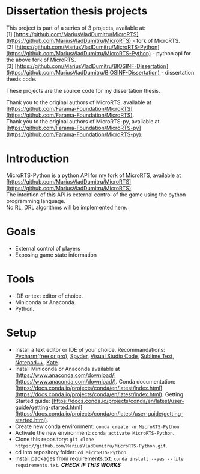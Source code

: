# Dissertation thesis projects
This project is part of a series of 3 projects, available at:   
[1] [https://github.com/MariusVladDumitru/MicroRTS](https://github.com/MariusVladDumitru/MicroRTS) - fork of MicroRTS.  
[2] [https://github.com/MariusVladDumitru/MicroRTS-Python](https://github.com/MariusVladDumitru/MicroRTS-Python) - python api for the above fork of MicroRTS.  
[3] [https://github.com/MariusVladDumitru/BIOSINF-Dissertation](https://github.com/MariusVladDumitru/BIOSINF-Dissertation) - dissertation thesis code.

These projects are the source code for my dissertation thesis.

Thank you to the original authors of MicroRTS, available at [https://github.com/Farama-Foundation/MicroRTS](https://github.com/Farama-Foundation/MicroRTS).  
Thank you to the original authors of MicroRTS-py, available at [https://github.com/Farama-Foundation/MicroRTS-py](https://github.com/Farama-Foundation/MicroRTS-py).

# Introduction
MicroRTS-Python is a python API for my fork of MicroRTS, available at [https://github.com/MariusVladDumitru/MicroRTS](https://github.com/MariusVladDumitru/MicroRTS).  
The intention of this API is external control of the game using the python programming language.  
No RL, DRL algorithms will be implemented here.

# Goals
- External control of players
- Exposing game state information

# Tools
- IDE or text editor of choice.
- Miniconda or Anaconda.
- Python.

# Setup
- Install a text editor or IDE of your choice. Recommandations: [Pycharm(free or pro)](https://www.jetbrains.com/pycharm/), [Spyder](https://www.spyder-ide.org/), [Visual Studio Code](https://code.visualstudio.com/), [Sublime Text](https://www.sublimetext.com/), [Notepad++](https://notepad-plus-plus.org/), [Kate](https://kate-editor.org/).
- Install Miniconda or Anaconda available at [https://www.anaconda.com/download/](https://www.anaconda.com/download/). Conda documentation: [https://docs.conda.io/projects/conda/en/latest/index.html](https://docs.conda.io/projects/conda/en/latest/index.html). Getting Started guide: [https://docs.conda.io/projects/conda/en/latest/user-guide/getting-started.html](https://docs.conda.io/projects/conda/en/latest/user-guide/getting-started.html).  
- Create new conda environment: ```conda create -n MicroRTS-Python```
- Activate the new environment: ```conda activate MicroRTS-Python```.
- Clone this repository: ```git clone https://github.com/MariusVladDumitru/MicroRTS-Python.git```.
- cd into repository folder: ```cd MicroRTS-Python```.
- Install packages from requirements.txt: ```conda install --yes --file requirements.txt```. ***CHECK IF THIS WORKS***